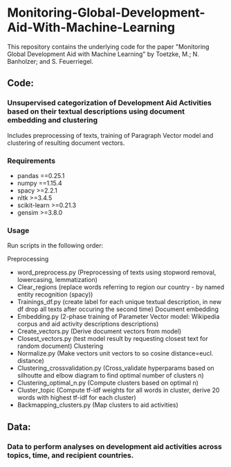# Monitoring-Global-Development-Aid-With-Machine-Learning
This repository contains the underlying code for the paper "Monitoring Global Development Aid with Machine Learning" by Toetzke, M.; N. Banholzer; and S. Feuerriegel.


## Code: 

### Unsupervised categorization of Development Aid Activities based on their textual descriptions using document embedding and clustering
Includes preprocessing of texts, training of Paragraph Vector model and clustering of resulting document vectors.

### Requirements #
* pandas ==0.25.1
* numpy ==1.15.4
* spacy >=2.2.1
* nltk >=3.4.5
* scikit-learn >=0.21.3
* gensim >=3.8.0

### Usage #
Run scripts in the following order:

Preprocessing
* word_preprocess.py (Preprocessing of texts using stopword removal, lowercasing, lemmatization)
* Clear_regions (replace words referring to region our country - by named entity recognition (spacy))
* Trainings_df.py (create label for each unique textual description, in new df drop all texts after occuring the second time)
Document embedding
* Embedding.py (2-phase training of Parameter Vector model: Wikipedia corpus and aid activity descriptions descriptions)
* Create_vectors.py (Derive document vectors from model)
* Closest_vectors.py (test model result by requesting closest text for random document)
Clustering
* Normalize.py (Make vectors unit vectors to so cosine distance=eucl. distance)
* Clustering_crossvalidation.py (Cross_validate hyperparams based on silhoutte and elbow diagram to find optimal number of clusters n)
* Clustering_optimal_n.py (Compute clusters based on optimal n)
* Cluster_topic (Compute tf-idf weights for all words in cluster, derive 20 words with highest tf-idf for each cluster)
* Backmapping_clusters.py (Map clusters to aid activities)

## Data: 
### Data to perform analyses on development aid activities across topics, time, and recipient countries. 
